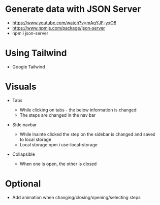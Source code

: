 # Generate data with JSON Server

- https://www.youtube.com/watch?v=mAqYJF-yxO8
- https://www.npmjs.com/package/json-server
- npm i json-server

# Using Tailwind

- Google Tailwind

# Visuals

- Tabs

  - While clicking on tabs - the below information is changed
  - The steps are changed in the nav bar

- Side navbar

  - While Inainte clicked the step on the sidebar is changed and saved to local storage
  - Local storage:npm i use-local-storage

- Collapsible
  - When one is open, the other is closed

# Optional

- Add animation when changing/closing/opening/selecting steps

